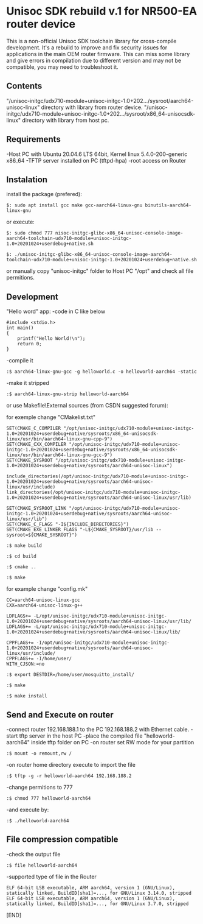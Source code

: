 # Unisoc SDK rebuild v.1 for NR500-EA router device

This is a non-official Unisoc SDK toolchain library for cross-compile development.
It's a rebuild to improve and fix security issues for applications in the main OEM router firmware.
This can miss some library and give errors in compilation due to different version and may not be compatible,
 you may need to troubleshoot it.


## Contents
"/unisoc-initgc/udx710-module+unisoc-initgc-1.0+202.../sysroot/aarch64-unisoc-linux" directory with library from router device.
"/unisoc-initgc/udx710-module+unisoc-initgc-1.0+202.../sysroot/x86_64-unisocsdk-linux" directory with library from host pc.


## Requirements
-Host PC with Ubuntu 20.04.6 LTS 64bit, Kernel linux 5.4.0-200-generic x86_64
-TFTP server installed on PC (tftpd-hpa)
-root access on Router


## Instalation
install the package (prefered):

`$: sudo apt install gcc make gcc-aarch64-linux-gnu binutils-aarch64-linux-gnu`

or execute:

`$: sudo chmod 777 nisoc-initgc-glibc-x86_64-unisoc-console-image-aarch64-toolchain-udx710-module+unisoc-initgc-1.0+20201024+userdebug+native.sh`

`$: ./unisoc-initgc-glibc-x86_64-unisoc-console-image-aarch64-toolchain-udx710-module+unisoc-initgc-1.0+20201024+userdebug+native.sh`

or manually copy "unisoc-initgc" folder to Host PC "/opt" and check all file permitions.


## Development
"Hello word" app:
-code in C like below

```
#include <stdio.h>
int main()
{
	printf("Hello World!\n");
	return 0;
}
```

-compile it

`:$ aarch64-linux-gnu-gcc -g helloworld.c -o helloworld-aarch64 -static`

-make it stripped

`:$ aarch64-linux-gnu-strip helloworld-aarch64`

or use Makefile\External sources (from CSDN suggested forum):

for exemple change "CMakelist.txt"

```
SET(CMAKE_C_COMPILER "/opt/unisoc-initgc/udx710-module+unisoc-initgc-1.0+20201024+userdebug+native/sysroots/x86_64-unisocsdk-linux/usr/bin/aarch64-linux-gnu-cpp-9") 
SET(CMAKE_CXX_COMPILER "/opt/unisoc-initgc/udx710-module+unisoc-initgc-1.0+20201024+userdebug+native/sysroots/x86_64-unisocsdk-linux/usr/bin/aarch64-linux-gnu-gcc-9")
SET(CMAKE_SYSROOT "/opt/unisoc-initgc/udx710-module+unisoc-initgc-1.0+20201024+userdebug+native/sysroots/aarch64-unisoc-linux")

include_directories(/opt/unisoc-initgc/udx710-module+unisoc-initgc-1.0+20201024+userdebug+native/sysroots/aarch64-unisoc-linux/usr/include) 
link_directories(/opt/unisoc-initgc/udx710-module+unisoc-initgc-1.0+20201024+userdebug+native/sysroots/aarch64-unisoc-linux/usr/lib)

SET(CMAKE_SYSROOT_LINK "/opt/unisoc-initgc/udx710-module+unisoc-initgc-1.0+20201024+userdebug+native/sysroots/aarch64-unisoc-linux/usr/lib")
SET(CMAKE_C_FLAGS "-I${INCLUDE_DIRECTORIES}")
SET(CMAKE_EXE_LINKER_FLAGS "-L${CMAKE_SYSROOT}/usr/lib --sysroot=${CMAKE_SYSROOT}")
```

`:$ make build`

`:$ cd build`

`:$ cmake ..`

`:$ make`

for example change "config.mk"
```
CC=aarch64-unisoc-linux-gcc
CXX=aarch64-unisoc-linux-g++

LDFLAGS+= -L/opt/unisoc-initgc/udx710-module+unisoc-initgc-1.0+20201024+userdebug+native/sysroots/aarch64-unisoc-linux/usr/lib/
LDFLAGS+= -L/opt/unisoc-initgc/udx710-module+unisoc-initgc-1.0+20201024+userdebug+native/sysroots/aarch64-unisoc-linux/lib/

CPPFLAGS+= -I/opt/unisoc-initgc/udx710-module+unisoc-initgc-1.0+20201024+userdebug+native/sysroots/aarch64-unisoc-linux/usr/include/
CPPFLAGS+= -I/home/user/
WITH_CJSON:=no
```

`:$ export DESTDIR=/home/user/mosquitto_install/`

`:$ make`

`:$ make install`


## Send and Execute on router
-connect router 192.168.188.1 to the PC 192.168.188.2 with Ethernet cable.
-start tftp server in the host PC
-place the compiled file "helloworld-aarch64" inside tftp folder on PC
-on router set RW mode for your partition

`:$ mount -o remount,rw /`

-on router home directory execute to import the file

`:$ tftp -g -r helloworld-aarch64 192.168.188.2`

-change permitions to 777

`:$ chmod 777 helloworld-aarch64`

-and execute by:

`:$ ./helloworld-aarch64`


## File compression compatible
-check the output file

`:$ file helloworld-aarch64`

-supported type of file in the Router

```
ELF 64-bit LSB executable, ARM aarch64, version 1 (GNU/Linux), statically linked, BuildID[sha1]=..., for GNU/Linux 3.14.0, stripped
ELF 64-bit LSB executable, ARM aarch64, version 1 (GNU/Linux), statically linked, BuildID[sha1]=..., for GNU/Linux 3.7.0, stripped
```

[END]
